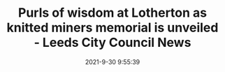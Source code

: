 ---
"title": "Purls of wisdom at Lotherton as knitted miners memorial is unveiled - Leeds City Council News"
"date": "2021-9-30 9:55:39"
"feed_name": "GOOGLENEWSMINING"
"feed_website": "https://news.google.com/search?q=mining%2Bincident&hl=en-US&gl=US&ceid=US:en"
"feed_rss": "https://news.google.com/rss/search?q=mining%2Bincident&hl=en-US&gl=US&ceid=US:en"
"link": "https://news.leeds.gov.uk/news/purls-of-wisdom-at-lotherton-as-knitted-miners-memorial-is-unveiled"
"source": "{'href': 'https://news.leeds.gov.uk', 'title': 'Leeds City Council News'}"
"file": "_posts/2021-1-1-7eff945d453ed3c610bae7bfeb973c2665cdaca3.md"
"accident": "0"
"drilling": "0"
"dead": "0"
"injured": "0"
"arrested": "0"
"where": "unknown site"
"causes": "unknown"
"place": "unknown place"
---